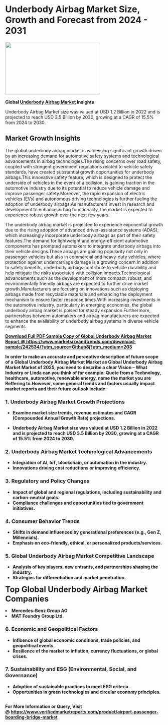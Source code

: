 <H1>Underbody Airbag Market Size, Growth and Forecast from 2024 - 2031</H1><img class="aligncenter size-medium wp-image-584254" src="https://thirdeyenews.in/wp-content/uploads/2024/09/Global-Market-Research-300x168.jpeg" alt="" width="300" height="168" /><p><strong>Global&nbsp;<a href="https://www.marketsizeandtrends.com/download-sample/242534/?utm_source=Github8j?utm_medium=203">Underbody Airbag Market</a> Insights</strong></p><p>Underbody Airbag Market size was valued at USD 1.2 Billion in 2022 and is projected to reach USD 3.5 Billion by 2030, growing at a CAGR of 15.5% from 2024 to 2030.</p><p><h2>Market Growth Insights</h2> <p>The global underbody airbag market is witnessing significant growth driven by an increasing demand for automotive safety systems and technological advancements in airbag technologies.The rising concerns over road safety, coupled with stringent government regulations related to vehicle safety standards, have created substantial growth opportunities for underbody airbags.This innovative safety feature, which is designed to protect the underside of vehicles in the event of a collision, is gaining traction in the automotive industry due to its potential to reduce vehicle damage and improve passenger safety.Moreover, the rapid expansion of electric vehicles (EVs) and autonomous driving technologies is further fueling the adoption of underbody airbags.As manufacturers invest in research and development to enhance airbag functionality, the market is expected to experience robust growth over the next few years.</p> <p><strong><a href="#"></a></strong></p> <p>The underbody airbag market is projected to experience exponential growth due to the rising adoption of advanced driver-assistance systems (ADAS), which increasingly incorporate underbody airbags as part of their safety features.The demand for lightweight and energy-efficient automotive components has prompted automakers to integrate underbody airbags into their vehicle designs.These airbags are gaining popularity not only in passenger vehicles but also in commercial and heavy-duty vehicles, where protection against undercarriage damage is a growing concern.In addition to safety benefits, underbody airbags contribute to vehicle durability and help mitigate the risks associated with collision impacts.Technological advancements such as the development of more compact, robust, and environmentally friendly airbags are expected to further drive market growth.Manufacturers are focusing on innovations such as deploying airbags made from recyclable materials and enhancing the deployment mechanism to ensure faster response times.With increasing investments in the automotive industry, particularly in emerging economies, the global underbody airbag market is poised for steady expansion.Furthermore, partnerships between automakers and airbag manufacturers are expected to enhance the availability of underbody airbag systems in diverse vehicle segments.</p> <p><strong><a href="#"></p><p><span class=""><strong>Download Full PDF Sample Copy of Global Underbody Airbag Market Report</strong> @ <a href="https://www.marketsizeandtrends.com/download-sample/242534/?utm_source=Github8j?utm_medium=203" target="_blank">https://www.marketsizeandtrends.com/download-sample/242534/?utm_source=Github8j?utm_medium=203</a></span></p><p>In order to make an accurate and perceptive description of future scope of a Global&nbsp;Underbody Airbag Market Market as Global&nbsp;Underbody Airbag Market Market of 2025, you need to describe a clear Vision &ndash; What Industry or Linda can you think of for example: Quote from a Technology, healthcare, automotive, renewable energy, name the market you are Reffering to.However, some general trends and factors usually impact market reports and their future outlook include:</p><h3>1.&nbsp;<strong>Underbody Airbag Market Growth Projections</strong></h3><ul><li>Examine market size trends, revenue estimates and CAGR (Compounded Annual Growth Rate) projections.</li><li><p>Underbody Airbag Market size was valued at USD 1.2 Billion in 2022 and is projected to reach USD 3.5 Billion by 2030, growing at a CAGR of 15.5% from 2024 to 2030.</p></li></ul><h3>2.&nbsp;<strong>Underbody Airbag Market Technological Advancements</strong></h3><ul><li>Integration of AI, IoT, blockchain, or automation in the industry.</li><li>Innovations driving cost reductions or improving efficiency.</li></ul><h3>3.&nbsp;<strong>Regulatory and Policy Changes</strong></h3><ul><li>Impact of global and regional regulations, including sustainability and carbon-neutral goals.</li><li>Compliance challenges and opportunities tied to government initiatives.</li></ul><h3>4.&nbsp;<strong>Consumer Behavior Trends</strong></h3><ul><li>Shifts in demand influenced by generational preferences (e.g., Gen Z, Millennials).</li><li>Emphasis on eco-friendly, ethical, or personalized products/services.</li></ul><h3>5.&nbsp;<strong>Global Underbody Airbag Market Competitive Landscape</strong></h3><ul><li>Analysis of key players, new entrants, and partnerships shaping the industry.</li><li>Strategies for differentiation and market penetration.</li></ul><p data-pm-slice="1 1 []"><span style="color: inherit; font-family: inherit; font-size: 25px;">Top Global Underbody Airbag Market Companies</span></p><div class="" data-test-id=""><p><li>Mercedes-Benz Group AG</li><li> MAT Foundry Group Ltd.</li></p></div><h3>6.&nbsp;<strong>Economic and Geopolitical Factors</strong></h3><ul><li>Influence of global economic conditions, trade policies, and geopolitical events.</li><li>Resilience of the market to inflation, currency fluctuations, or global crises.</li></ul><h3>7.&nbsp;<strong>Sustainability and ESG (Environmental, Social, and Governance)</strong></h3><ul><li>Adoption of sustainable practices to meet ESG criteria.</li><li>Opportunities in green technologies and circular economy principles.</li></ul><h2><strong style="font-size: 14px;">For More Information or Query, Visit @&nbsp;</strong><a style="background-color: #ffffff; font-size: 14px;" href="https://www.marketsizeandtrends.com/report/underbody-airbag-market/" target="_blank">https://www.verifiedmarketreports.com/product/airport-passenger-boarding-bridge-market</a></h2>